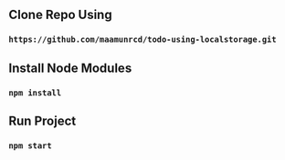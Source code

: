 ## Clone Repo Using

### `https://github.com/maamunrcd/todo-using-localstorage.git`

## Install Node Modules

### `npm install`

## Run Project

### `npm start`